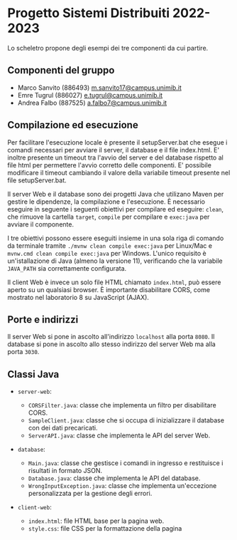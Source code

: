 # Progetto Sistemi Distribuiti 2022-2023

Lo scheletro propone degli esempi dei tre componenti da cui partire.

## Componenti del gruppo

* Marco Sanvito (886493) m.sanvito17@campus.unimib.it
* Emre Tugrul (886027) e.tugrul@campus.unimib.it
* Andrea Falbo (887525) a.falbo7@campus.unimib.it

## Compilazione ed esecuzione

Per facilitare l'esecuzione locale è presente il setupServer.bat che esegue i comandi necessari per avviare il server, il database e il file index.html. 
E' inoltre presente un timeout tra l'avvio del server e del database rispetto al file html per permettere l'avvio corretto delle componenti.
E' possibile modificare il timeout cambiando il valore della variabile timeout presente nel file setupServer.bat.

Il server Web e il database sono dei progetti Java che utilizano Maven per gestire le dipendenze, la compilazione e l'esecuzione. È necessario eseguire in seguente i seguenti obiettivi per compilare ed eseguire: `clean`, che rimuove la cartella `target`, `compile` per compilare e `exec:java` per avviare il
componente.

I tre obiettivi possono essere eseguiti insieme in una sola riga di comando da terminale tramite `./mvnw clean compile exec:java` per Linux/Mac e `mvnw.cmd clean compile exec:java` per Windows. L'unico requisito è un'istallazione di Java (almeno la versione 11), verificando che la variabile `JAVA_PATH` sia correttamente configurata.

Il client Web è invece un solo file HTML chiamato `index.html`, può essere aperto su un qualsiasi browser. È importante disabilitare CORS, come mostrato nel laboratorio 8 su JavaScript (AJAX).

## Porte e indirizzi

Il server Web si pone in ascolto all'indirizzo `localhost` alla porta `8080`. Il database si pone in ascolto allo stesso indirizzo del server Web ma alla porta `3030`.

## Classi Java

* `server-web`: 
    * `CORSFilter.java`: classe che implementa un filtro per disabilitare CORS.
    * `SampleClient.java`: classe che si occupa di inizializzare il database con dei dati precaricati. 
    * `ServerAPI.java`: classe che implementa le API del server Web.

* `database`:
    * `Main.java`: classe che gestisce i comandi in ingresso e restituisce i risultati in formato JSON.
    * `Database.java`: classe che implementa le API del database.
    * `WrongInputException.java`: classe che implementa un'eccezione personalizzata per la gestione degli errori.

* `client-web`:
    * `index.html`: file HTML base per la pagina web.
    * `style.css`: file CSS per la formattazione della pagina

